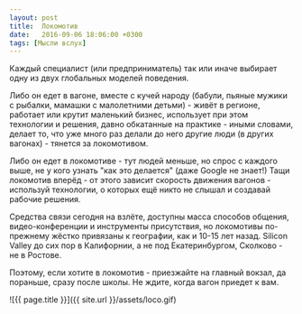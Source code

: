 ```yaml
---
layout: post
title:  Локомотив
date:   2016-09-06 18:06:00 +0300
tags: [Мысли вслух]
---
```

Каждый специалист (или предприниматель) так или иначе выбирает одну из двух глобальных моделей поведения.

Либо он едет в вагоне, вместе с кучей народу (бабули, пьяные мужики с рыбалки, мамашки с малолетними детьми) - живёт в регионе, работает или крутит маленький бизнес, использует при этом технологии и решения, давно обкатанные на практике - иными словами, делает то, что уже много раз делали до него другие люди (в других вагонах) - тянется за локомотивом.

Либо он едет в локомотиве - тут людей меньше, но спрос с каждого выше, не у кого узнать "как это делается" (даже Google не знает!) Тащи локомотив вперёд - от этого зависит скорость движения вагонов - используй технологии, о которых ещё никто не слышал и создавай рабочие решения.

Средства связи сегодня на взлёте, доступны масса способов общения, видео-конференции и инструменты присутствия, но локомотивы по-прежнему жёстко привязаны к географии, как и 10-15 лет назад. Silicon Valley до сих пор в Калифорнии, а не под Екатеринбургом, Сколково - не в Ростове.

Поэтому, если хотите в локомотив - приезжайте на главный вокзал, да пораньше, сразу после школы. Не ждите, когда вагон приедет к вам.

![{{ page.title }}]({{ site.url }}/assets/loco.gif)
